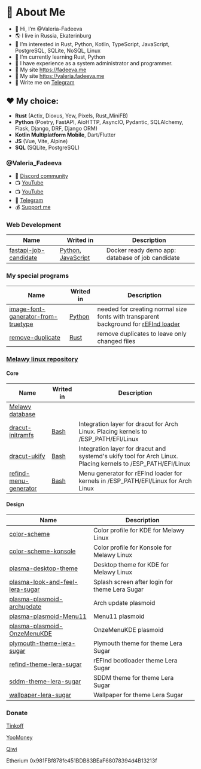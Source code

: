 # 🌸 About Me
- 👋 Hi, I’m @Valeria-Fadeeva
- 🌎 I live in Russia, Ekaterinburg
- 👀 I’m interested in Rust, Python, Kotlin, TypeScript, JavaScript, PostgreSQL, SQLite, NoSQL, Linux
- 🌱 I’m currently learning Rust, Python
- 👩 I have experience as a system administrator and programmer.
- 🔖 My site https://fadeeva.me 
- 🔖 My site https://valeria.fadeeva.me 
- 💬 Write me on [Telegram](https://t.me/Melawy_tyan)

## ❤️ My choice: 
- **Rust** (Actix, Dioxus, Yew, Pixels, Rust_MiniFB)
- **Python** (Poetry, FastAPI, AioHTTP, AsyncIO, Pydantic, SQLAlchemy, Flask, Django, DRF, Django ORM)
- **Kotlin Multiplatform Mobile**, Dart/Flutter
- **JS** (Vue, Vite, Alpine)
- **SQL** (SQLite, PostgreSQL)

### @Valeria_Fadeeva
- 🌟 [Discord community](https://discord.gg/725zXx7RhJ)
- 📺 [YouTube](https://www.youtube.com/@Valeria_Fadeeva)
- 📺 [YouTube](https://www.youtube.com/@Melawy)
- 💬 [Telegram](https://t.me/Melawy_tyan)
- 💰 [Support me](https://www.tinkoff.ru/rm/fadeeva.valeriya96/9bLRi79066)

<!---
Valeria-Fadeeva/Valeria-Fadeeva is a ✨ special ✨ repository because its `README.md` (this file) appears on your GitHub profile.
You can click the Preview link to take a look at your changes.
--->

### Web Development
|Name|Writed in|Description|
|----|---------|-----------|
| [fastapi-job-candidate](https://github.com/Valeria-Fadeeva/fastapi-job-candidate) | [Python](https://www.python.org/), [JavaScript](https://ru.wikipedia.org/wiki/JavaScript) | Docker ready demo app: database of job candidate |

### My special programs
|Name|Writed in|Description|
|----|---------|-----------|
| [image-font-ganerator-from-truetype](https://github.com/Valeria-Fadeeva/image-font-ganerator-from-truetype) | [Python](https://www.python.org/) | needed for creating normal size fonts with transparent background for [rEFInd loader](http://www.rodsbooks.com/refind/) |
| [remove-duplicate](https://github.com/Valeria-Fadeeva/remove-duplicate-rust) | [Rust](https://www.rust-lang.org/) | remove duplicates to leave only changed files |

### [Melawy linux repository](https://github.com/Melawy)
#### Core
|Name|Writed in|Description|
|----|---------|-----------|
| [Melawy database](https://github.com/Melawy/repo) | | | |
| [dracut-initramfs](https://github.com/Melawy/dracut-initramfs) | [Bash](https://ru.wikipedia.org/wiki/Bash) | Integration layer for dracut for Arch Linux. Placing kernels to /ESP_PATH/EFI/Linux |
| [dracut-ukify](https://github.com/Melawy/dracut-ukify) | [Bash](https://ru.wikipedia.org/wiki/Bash) | Integration layer for dracut and systemd's ukify tool for Arch Linux. Placing kernels to /ESP_PATH/EFI/Linux |
| [refind-menu-generator](https://github.com/Melawy/refind-menu-generator) | [Bash](https://ru.wikipedia.org/wiki/Bash) | Menu generator for rEFInd loader for kernels in /ESP_PATH/EFI/Linux for Arch Linux

#### Design
|Name|Description|
|----|-----------|
| [color-scheme](https://github.com/Melawy/color-scheme) | Color profile for KDE for Melawy Linux |
| [color-scheme-konsole](https://github.com/Melawy/color-scheme-konsole) | Color profile for Konsole for Melawy Linux |
| [plasma-desktop-theme](https://github.com/Melawy/plasma-desktop-theme) | Desktop theme for KDE for Melawy Linux |
| [plasma-look-and-feel-lera-sugar](https://github.com/Melawy/plasma-look-and-feel-lera-sugar) | Splash screen after login for theme Lera Sugar |
| [plasma-plasmoid-archupdate](https://github.com/Melawy/plasma-plasmoid-archupdate) | Arch update plasmoid |
| [plasma-plasmoid-Menu11](https://github.com/Melawy/plasma-plasmoid-Menu11) | Menu11 plasmoid |
| [plasma-plasmoid-OnzeMenuKDE](https://github.com/Melawy/plasma-plasmoid-OnzeMenuKDE) | OnzeMenuKDE plasmoid |
| [plymouth-theme-lera-sugar](https://github.com/Melawy/plymouth-theme-lera-sugar) | Plymouth theme for theme Lera Sugar |
| [refind-theme-lera-sugar](https://github.com/Melawy/refind-theme-lera-sugar) | rEFInd bootloader theme Lera Sugar |
| [sddm-theme-lera-sugar](https://github.com/Melawy/sddm-theme-lera-sugar) | SDDM theme for theme Lera Sugar |
| [wallpaper-lera-sugar](https://github.com/Melawy/wallpaper-lera-sugar) | Wallpaper for theme Lera Sugar |


### Donate
[Tinkoff](https://www.tinkoff.ru/rm/fadeeva.valeriya96/9bLRi79066)

[YooMoney](https://yoomoney.ru/to/4100115921160758)

[Qiwi](https://qiwi.com/n/VALERIAFADEEVA)

Etherium 0x981FBf878fe451BDB83BEaF68078394d4B13213f
